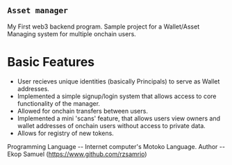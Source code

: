 ## `Asset manager`

My First web3 backend program.
Sample project for a Wallet/Asset Managing system for multiple onchain users.

# Basic Features
- User recieves unique identities (basically Principals) to serve as Wallet addresses.
- Implemented a simple signup/login system that allows access to core functionality of the manager.
- Allowed for onchain transfers between users.
- Implemented a mini 'scans' feature, that allows users view owners and wallet addresses of onchain users without access to private data.
- Allows for registry of new tokens.



Programming Language -- Internet computer's Motoko Language.
Author -- Ekop Samuel (https://www.github.com/rzsamrio)
